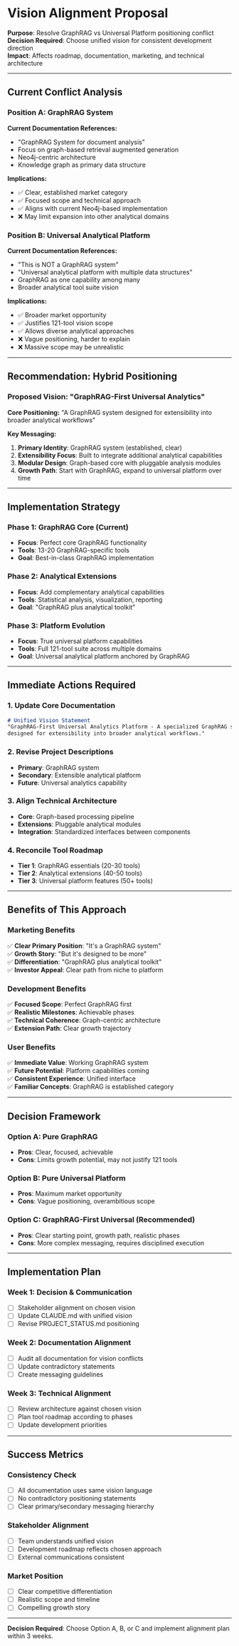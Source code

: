 # Vision Alignment Proposal

**Purpose**: Resolve GraphRAG vs Universal Platform positioning conflict  
**Decision Required**: Choose unified vision for consistent development direction  
**Impact**: Affects roadmap, documentation, marketing, and technical architecture

---

## Current Conflict Analysis

### Position A: GraphRAG System
**Current Documentation References:**
- "GraphRAG System for document analysis"
- Focus on graph-based retrieval augmented generation
- Neo4j-centric architecture
- Knowledge graph as primary data structure

**Implications:**
- ✅ Clear, established market category
- ✅ Focused scope and technical approach
- ✅ Aligns with current Neo4j-based implementation
- ❌ May limit expansion into other analytical domains

### Position B: Universal Analytical Platform
**Current Documentation References:**
- "This is NOT a GraphRAG system"
- "Universal analytical platform with multiple data structures"
- GraphRAG as one capability among many
- Broader analytical tool suite vision

**Implications:**
- ✅ Broader market opportunity
- ✅ Justifies 121-tool vision scope
- ✅ Allows diverse analytical approaches
- ❌ Vague positioning, harder to explain
- ❌ Massive scope may be unrealistic

---

## Recommendation: **Hybrid Positioning**

### Proposed Vision: "GraphRAG-First Universal Analytics"

**Core Positioning:**
"A GraphRAG system designed for extensibility into broader analytical workflows"

**Key Messaging:**
1. **Primary Identity**: GraphRAG system (established, clear)
2. **Extensibility Focus**: Built to integrate additional analytical capabilities
3. **Modular Design**: Graph-based core with pluggable analysis modules
4. **Growth Path**: Start with GraphRAG, expand to universal platform over time

---

## Implementation Strategy

### Phase 1: GraphRAG Core (Current)
- **Focus**: Perfect core GraphRAG functionality
- **Tools**: 13-20 GraphRAG-specific tools
- **Goal**: Best-in-class GraphRAG implementation

### Phase 2: Analytical Extensions
- **Focus**: Add complementary analytical capabilities
- **Tools**: Statistical analysis, visualization, reporting
- **Goal**: "GraphRAG plus analytical toolkit"

### Phase 3: Platform Evolution  
- **Focus**: True universal platform capabilities
- **Tools**: Full 121-tool suite across multiple domains
- **Goal**: Universal analytical platform anchored by GraphRAG

---

## Immediate Actions Required

### 1. Update Core Documentation
```markdown
# Unified Vision Statement
"GraphRAG-First Universal Analytics Platform - A specialized GraphRAG system 
designed for extensibility into broader analytical workflows."
```

### 2. Revise Project Descriptions
- **Primary**: GraphRAG system
- **Secondary**: Extensible analytical platform
- **Future**: Universal analytics capability

### 3. Align Technical Architecture
- **Core**: Graph-based processing pipeline
- **Extensions**: Pluggable analytical modules
- **Integration**: Standardized interfaces between components

### 4. Reconcile Tool Roadmap
- **Tier 1**: GraphRAG essentials (20-30 tools)
- **Tier 2**: Analytical extensions (40-50 tools)  
- **Tier 3**: Universal platform features (50+ tools)

---

## Benefits of This Approach

### Marketing Benefits
✅ **Clear Primary Position**: "It's a GraphRAG system"  
✅ **Growth Story**: "But it's designed to be more"  
✅ **Differentiation**: "GraphRAG plus analytical toolkit"  
✅ **Investor Appeal**: Clear path from niche to platform  

### Development Benefits
✅ **Focused Scope**: Perfect GraphRAG first  
✅ **Realistic Milestones**: Achievable phases  
✅ **Technical Coherence**: Graph-centric architecture  
✅ **Extension Path**: Clear growth trajectory  

### User Benefits
✅ **Immediate Value**: Working GraphRAG system  
✅ **Future Potential**: Platform capabilities coming  
✅ **Consistent Experience**: Unified interface  
✅ **Familiar Concepts**: GraphRAG is established category  

---

## Decision Framework

### Option A: Pure GraphRAG
- **Pros**: Clear, focused, achievable
- **Cons**: Limits growth potential, may not justify 121 tools

### Option B: Pure Universal Platform  
- **Pros**: Maximum market opportunity
- **Cons**: Vague positioning, overambitious scope

### Option C: GraphRAG-First Universal (Recommended)
- **Pros**: Clear starting point, growth path, realistic phases
- **Cons**: More complex messaging, requires disciplined execution

---

## Implementation Plan

### Week 1: Decision & Communication
- [ ] Stakeholder alignment on chosen vision
- [ ] Update CLAUDE.md with unified vision
- [ ] Revise PROJECT_STATUS.md positioning

### Week 2: Documentation Alignment  
- [ ] Audit all documentation for vision conflicts
- [ ] Update contradictory statements
- [ ] Create messaging guidelines

### Week 3: Technical Alignment
- [ ] Review architecture against chosen vision
- [ ] Plan tool roadmap according to phases
- [ ] Update development priorities

---

## Success Metrics

### Consistency Check
- [ ] All documentation uses same vision language
- [ ] No contradictory positioning statements
- [ ] Clear primary/secondary messaging hierarchy

### Stakeholder Alignment
- [ ] Team understands unified vision
- [ ] Development roadmap reflects chosen approach
- [ ] External communications consistent

### Market Position
- [ ] Clear competitive differentiation
- [ ] Realistic scope and timeline
- [ ] Compelling growth story

---

**Decision Required**: Choose Option A, B, or C and implement alignment plan within 3 weeks.